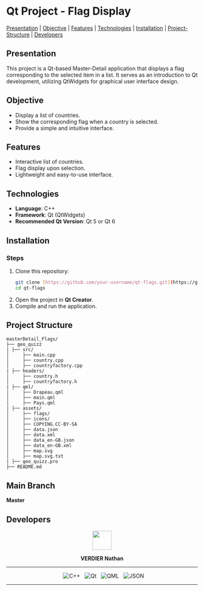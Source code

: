 # Qt Project - Flag Display

[Presentation](#presentation) | [Objective](#objective) | [Features](#features) | [Technologies](#technologies) | [Installation](#installation) | [Project-Structure](#project-structure) | [Developers](#developers)

## Presentation
This project is a Qt-based Master-Detail application that displays a flag corresponding to the selected item in a list. It serves as an introduction to Qt development, utilizing QtWidgets for graphical user interface design.

## Objective
- Display a list of countries.
- Show the corresponding flag when a country is selected.
- Provide a simple and intuitive interface.

## Features
- Interactive list of countries.
- Flag display upon selection.
- Lightweight and easy-to-use interface.

## Technologies
- **Language**: C++
- **Framework**: Qt (QtWidgets)
- **Recommended Qt Version**: Qt 5 or Qt 6

## Installation
### Steps
1. Clone this repository:
   ```bash
   git clone [https://github.com/your-username/qt-flags.git](https://github.com/nathanverdier/masterDetail_Flags.git)
   cd qt-flags
   ```
2. Open the project in **Qt Creator**.
3. Compile and run the application.

## Project Structure
```
masterDetail_Flags/
├── geo_quizz
| ├── src/
│     ├── main.cpp
│     ├── country.cpp
│     ├── countryfactory.cpp
| ├── headers/
│     ├── country.h
│     ├── countryfactory.h
| ├── qml/
│     ├── Drapeau.qml
│     ├── main.qml
│     ├── Pays.qml
| ├── assets/
│     ├── flags/
│     ├── icons/
│     ├── COPYING.CC-BY-SA
│     ├── data.json
│     ├── data.xml
│     ├── data_en-GB.json
│     ├── data_en-GB.xml
│     ├── map.svg
│     ├── map.svg.txt
| ├── geo_quizz.pro
├── README.md
```

## Main Branch  

**Master**  

## Developers  

<div align="center">  

<a href="https://github.com/nathanverdier">  
<img src="https://www.proservices-informatique.fr/wp-content/uploads/2023/11/abonnement-assistance-maintenance-informatique.png" height="50px">  
</a>  

<strong>VERDIER Nathan</strong>  



---

&nbsp; ![C++](https://img.shields.io/badge/C++-00599C?style=for-the-badge&logo=c%2B%2B&logoColor=white)
&nbsp; ![Qt](https://img.shields.io/badge/Qt-41CD52?style=for-the-badge&logo=qt&logoColor=white)
&nbsp; ![QML](https://img.shields.io/badge/QML-FFA000?style=for-the-badge&logo=qt&logoColor=white)
&nbsp; ![JSON](https://img.shields.io/badge/JSON-000000?style=for-the-badge&logo=json&logoColor=white)

---


</div>

